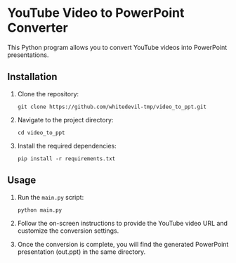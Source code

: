 # YouTube Video to PowerPoint Converter

This Python program allows you to convert YouTube videos into PowerPoint presentations.

## Installation

1. Clone the repository:

    ```
    git clone https://github.com/whitedevil-tmp/video_to_ppt.git
    ```

2. Navigate to the project directory:

    ```
    cd video_to_ppt
    ```

3. Install the required dependencies:

    ```
    pip install -r requirements.txt
    ```

## Usage

1. Run the `main.py` script:

    ```
    python main.py
    ```

2. Follow the on-screen instructions to provide the YouTube video URL and customize the conversion settings.

3. Once the conversion is complete, you will find the generated PowerPoint presentation (out.ppt) in the same directory.

